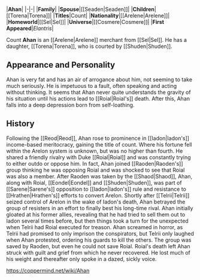 |**Ahan**|
|-|-|
|**Family**|
|**Spouse**|[[Seaden\|Seaden]]|
|**Children**|[[Torena\|Torena]]|
|**Titles**|Count|
|**Nationality**|[[Arelene\|Arelene]]|
|**Homeworld**|[[Sel\|Sel]]|
|**Universe**|[[Cosmere\|Cosmere]]|
|**First Appeared**|*Elantris*|

Count **Ahan** is an [[Arelene\|Arelene]] merchant from [[Sel\|Sel]]. He has a daughter, [[Torena\|Torena]], who is courted by [[Shuden\|Shuden]].

## Appearance and Personality
Ahan is very fat and has an air of arrogance about him, not seeming to take much seriously. He is impetuous to a fault, often speaking and acting without thinking. It seems that Ahan never quite understands the gravity of his situation until his actions lead to [[Roial\|Roial's]] death. After this, Ahan falls into a deep depression born from self-loathing.

## History
Following the [[Reod\|Reod]], Ahan rose to prominence in [[Iadon\|Iadon's]] income-based meritocracy, gaining the title of count. Where his fortune fell within the Arelon system is unknown, but was no higher than fourth. He shared a friendly rivalry with Duke [[Roial\|Roial]] and was constantly trying to either outdo or oppose him. In fact, Ahan joined [[Raoden\|Raoden's]] group thinking he was opposing Roial and was shocked to see that Roial was also a member. After Raoden was taken by the [[Shaod\|Shaod]], Ahan, along with Roial, [[Eondel\|Eondel]] and [[Shuden\|Shuden]], was part of [[Sarene\|Sarene's]] opposition to [[Iadon\|Iadon's]] rule and resistance to [[Hrathen\|Hrathen's]] efforts to convert Arelon.
Shortly after [[Telrii\|Telrii]] seized control of Arelon in the wake of Iadon's death, Ahan betrayed the group of resisters in an effort to finally best his long-time rival. Ahan initially gloated at his former allies, revealing that he had tried to sell them out to Iadon several times before, but then things took a turn for the unexpected when Telrii had Roial executed for treason. Ahan screamed in horror, as Telrii had promised to only imprison the conspirators, but Telrii only laughed when Ahan protested, ordering his guards to kill the others. The group was saved by Raoden, but even he could not save Roial. Roial's death left Ahan struck with guilt and grief from which he never recovered. He lost much of his weight and thereafter only spoke in a dazed, sickly voice.



https://coppermind.net/wiki/Ahan